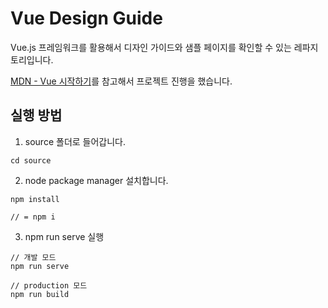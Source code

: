 # Vue Design Guide

Vue.js 프레임워크를 활용해서 디자인 가이드와 샘플 페이지를 확인할 수 있는 레파지토리입니다.

[MDN - Vue 시작하기](https://developer.mozilla.org/ko/docs/Learn/Tools_and_testing/Client-side_JavaScript_frameworks/Vue_getting_started)를 참고해서 프로젝트 진행을 했습니다.

## 실행 방법

1. source 폴더로 들어갑니다.

```
cd source
```

2. node package manager 설치합니다.

```
npm install

// = npm i
```

3. npm run serve 실행

```
// 개발 모드
npm run serve

// production 모드
npm run build

```
